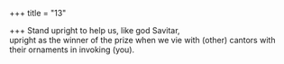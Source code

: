 +++
title = "13"

+++
Stand upright to help us, like god Savitar,  
upright as the winner of the prize when we vie with (other) cantors with  their ornaments in invoking (you).  